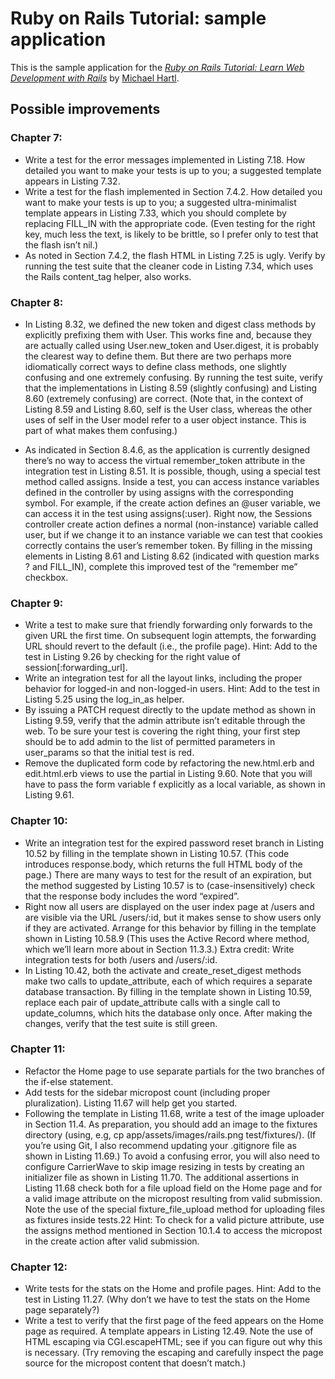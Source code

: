 # Ruby on Rails Tutorial: sample application

This is the sample application for the
[*Ruby on Rails Tutorial:
Learn Web Development with Rails*](http://www.railstutorial.org/)
by [Michael Hartl](http://www.michaelhartl.com/).

## Possible improvements

### Chapter 7:
* Write a test for the error messages implemented in Listing 7.18. How detailed
  you want to make your tests is up to you; a suggested template appears in
Listing 7.32.
* Write a test for the flash implemented in Section 7.4.2. How detailed you want
  to make your tests is up to you; a suggested ultra-minimalist template appears
in Listing 7.33, which you should complete by replacing FILL_IN with the
appropriate code. (Even testing for the right key, much less the text, is likely
to be brittle, so I prefer only to test that the flash isn’t nil.)
* As noted in Section 7.4.2, the flash HTML in Listing 7.25 is ugly. Verify by
  running the test suite that the cleaner code in Listing 7.34, which uses the
Rails content_tag helper, also works.

### Chapter 8:
* In Listing 8.32, we defined the new token and digest class methods by
  explicitly prefixing them with User. This works fine and, because they are
actually called using User.new_token and User.digest, it is probably the
clearest way to define them. But there are two perhaps more idiomatically
correct ways to define class methods, one slightly confusing and one extremely
confusing. By running the test suite, verify that the implementations in Listing
8.59 (slightly confusing) and Listing 8.60 (extremely confusing) are correct.
(Note that, in the context of Listing 8.59 and Listing 8.60, self is the User
class, whereas the other uses of self in the User model refer to a user object
instance. This is part of what makes them confusing.)

* As indicated in Section 8.4.6, as the application is currently designed
  there’s no way to access the virtual remember_token attribute in the
integration test in Listing 8.51. It is possible, though, using a special test
method called assigns. Inside a test, you can access instance variables defined
in the controller by using assigns with the corresponding symbol. For example,
if the create action defines an @user variable, we can access it in the test
using assigns(:user). Right now, the Sessions controller create action defines a
normal (non-instance) variable called user, but if we change it to an instance
variable we can test that cookies correctly contains the user’s remember token.
By filling in the missing elements in Listing 8.61 and Listing 8.62 (indicated
with question marks ? and FILL_IN), complete this improved test of the “remember
me” checkbox.

### Chapter 9:
* Write a test to make sure that friendly forwarding only forwards to the given
  URL the first time. On subsequent login attempts, the forwarding URL should
revert to the default (i.e., the profile page). Hint: Add to the test in Listing
9.26 by checking for the right value of session[:forwarding_url].
* Write an integration test for all the layout links, including the proper
  behavior for logged-in and non-logged-in users. Hint: Add to the test in
Listing 5.25 using the log_in_as helper.
* By issuing a PATCH request directly to the update method as shown in Listing
  9.59, verify that the admin attribute isn’t editable through the web. To be
sure your test is covering the right thing, your first step should be to add
admin to the list of permitted parameters in user_params so that the initial
test is red.
* Remove the duplicated form code by refactoring the new.html.erb and
  edit.html.erb views to use the partial in Listing 9.60. Note that you will
have to pass the form variable f explicitly as a local variable, as shown in
Listing 9.61.

### Chapter 10:
* Write an integration test for the expired password reset branch in Listing
  10.52 by filling in the template shown in Listing 10.57. (This code introduces
response.body, which returns the full HTML body of the page.) There are many
ways to test for the result of an expiration, but the method suggested by
Listing 10.57 is to (case-insensitively) check that the response body includes
the word “expired”.
* Right now all users are displayed on the user index page at /users and are
  visible via the URL /users/:id, but it makes sense to show users only if they
are activated. Arrange for this behavior by filling in the template shown in
Listing 10.58.9 (This uses the Active Record where method, which we’ll learn
more about in Section 11.3.3.) Extra credit: Write integration tests for both
/users and /users/:id.
* In Listing 10.42, both the activate and create_reset_digest methods make two
  calls to update_attribute, each of which requires a separate database
transaction. By filling in the template shown in Listing 10.59, replace each
pair of update_attribute calls with a single call to update_columns, which hits
the database only once. After making the changes, verify that the test suite is
still green.

### Chapter 11:
* Refactor the Home page to use separate partials for the two branches of the
  if-else statement.
* Add tests for the sidebar micropost count (including proper pluralization).
  Listing 11.67 will help get you started.
* Following the template in Listing 11.68, write a test of the image uploader in
  Section 11.4. As preparation, you should add an image to the fixtures
directory (using, e.g, cp app/assets/images/rails.png test/fixtures/). (If
you’re using Git, I also recommend updating your .gitignore file as shown in
Listing 11.69.) To avoid a confusing error, you will also need to configure
CarrierWave to skip image resizing in tests by creating an initializer file as
shown in Listing 11.70. The additional assertions in Listing 11.68 check both
for a file upload field on the Home page and for a valid image attribute on the
micropost resulting from valid submission. Note the use of the special
fixture_file_upload method for uploading files as fixtures inside tests.22 Hint:
To check for a valid picture attribute, use the assigns method mentioned in
Section 10.1.4 to access the micropost in the create action after valid
submission.

### Chapter 12: 
* Write tests for the stats on the Home and profile pages. Hint: Add to the test
  in Listing 11.27. (Why don’t we have to test the stats on the Home page
separately?)
* Write a test to verify that the first page of the feed appears on the Home
  page as required. A template appears in Listing 12.49. Note the use of HTML
escaping via CGI.escapeHTML; see if you can figure out why this is necessary.
(Try removing the escaping and carefully inspect the page source for the
micropost content that doesn’t match.)
